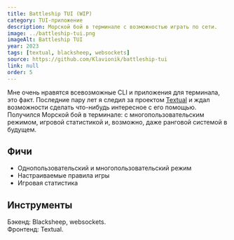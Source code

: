 ```yaml
---
title: Battleship TUI (WIP)
category: TUI-приложение
description: Морской бой в терминале с возможностью играть по сети.
image: ../battleship-tui.png
imageAlt: Battleship TUI
year: 2023
tags: [textual, blacksheep, websockets]
source: https://github.com/Klavionik/battleship-tui
link: null
order: 5
---
```


Мне очень нравятся всевозможные CLI и приложения для терминала, это факт. Последние пару 
лет я следил за проектом [Textual](https://textual.textualize.io/) и ждал возможности 
сделать что-нибудь интересное с его помощью. Получился Морской бой в терминале: с 
многопользовательским режимом, игровой статистикой и, возможно, даже ранговой системой в 
будущем.

## Фичи

- Однопользовательский и многопользовательский режим
- Настраиваемые правила игры
- Игровая статистика

## Инструменты

Бэкенд: Blacksheep, websockets.  
Фронтенд: Textual.
